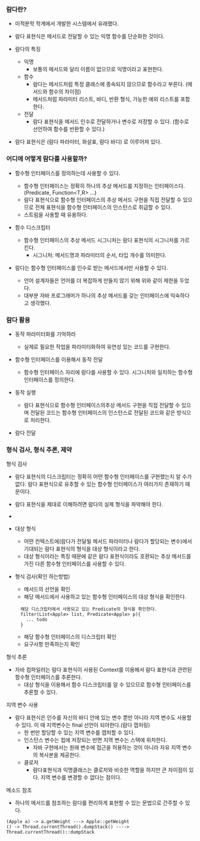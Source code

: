 
### 람다란?

- 미적분학 학계에서 개발한 시스템에서 유래했다.
- 람다 표현식은 메서드로 전달할 수 있는 익명 함수를 단순화한 것이다.

- 람다의 특징
  - 익명
    - 보통의 메서드와 달리 이름이 없으므로 익명이라고 표현한다. 
  - 함수
    - 람다는 메서드처럼 특정 클래스에 종속되지 않으므로 함수라고 부른다. (메서드와 함수의 차이점)
    - 메서드처럼 파라미터 리스트, 바디, 반환 형식, 가능한 예외 리스트를 포함한다. 
  - 전달
    - 람다 표현식을 메서드 인수로 전달하거나 변수로 저장할 수 있다. (함수로 선언하여 함수를 반환할 수 있다.)


- 람다 표현식은 (람다 파라미터, 화살표, 람다 바디) 로 이루어져 있다. 


### 어디에 어떻게 람다를 사용할까?

- 함수형 인터페이스를 정의하는데 사용할 수 있다. 
  - 함수형 인터페이스는 정확히 하나의 추상 메서드를 지정하는 인터페이스다. (Predicate<T>, Function<T,R> ...)
  - 람다 표현식으로 함수형 인터페이스의 추상 메서드 구현을 직접 전달할 수 있으므로 전체 표현식을 함수형 인터페이스의 인스턴스로 취급할 수 있다. 
  - 스트림을 사용할 때 유용하다.

- 함수 디스크립터
  - 함수형 인터페이스의 추상 메서드 시그니처는 람다 표현식의 시그니처를 가르킨다. 
    - 시그니처: 메서드명과 파라미터의 순서, 타입 개수를 의미한다. 


- 람다는 함수형 인터페이스를 인수로 받는 메서드에서만 사용할 수 있다. 
  - 언어 설계자들은 언어를 더 복잡하게 만들지 않기 위해 위와 같이 제한을 두었다.
  - 대부분 자바 프로그래머가 하나의 추상 메서드를 갖는 인터페이스에 익숙하다고 생각했다.


### 람다 활용

- 동작 파라미터화를 기억하라
  - 실제로 필요한 작업을 파라미터화하여 유연성 있는 코드를 구현한다.
  
- 함수형 인터페이스를 이용해서 동작 전달
  - 함수형 인터페이스 자리에 람다를 사용할 수 있다. 시그니처와 일치하는 함수형 인터페이스를 정의한다.
  
- 동작 실행
  - 람다 표현식으로 함수형 인터페이스의추상 메서드 구현을 직접 전달할 수 있으며 전달된 코드는 함수형 인터페이스의 인스턴스로 전달된 코드와 같은 방식으로 처리한다.
  
- 람다 전달

### 형식 검사, 형식 추론, 제약


형식 검사

- 람다 표현식의 디스크립터는 정확히 어떤 함수형 인터페이스를 구현했는지 알 수가 없다.  람다 표현식으로 유추할 수 있는 함수형 인터페이스가 여러가지 존재하기 때문이다. 
- 람다 표현식을 제대로 이해하려면 람다의 실제 형식을 파악해야 한다.
- 
- 대상 형식
  - 어떤 컨텍스트에(람다가 전달될 메서드 파라미터나 람다가 할당되는 변수)에서 기대되는 람다 표현식의 형식을 대상 형식이라고 한다.
  - 대상 형식이라는 특징 때문에 같은 람다 표현식이라도 호환되는 추상 메서드를 가진 다른 함수형 인터페이스를 사용할 수 있다.

- 형식 검사(확인 하는방법)
  - 메서드의 선언을 확인
  - 해당 메서드에서 사용하고 있는 함수형 인터페이스의 대상 형식을 확인한다. 
  ```
    해당 디스크립터에서 사용되고 있는 Predicate의 형식을 확인한다. 
    filter(List<Apple> list, Predicate<Apple> p){
      ... todo
    }
  ```
  - 해당 함수형 인터페이스의 디스크립터 확인
  - 요구사항 만족하는지 확인



형식 추론

- 자바 컴파일러는 람다 표현식이 사용된 Context를 이용해서 람다 표현식과 관련된 함수형 인터페이스를 추론한다. 
  - 대상 형식을 이용해서 함수 디스크립터를 알 수 있으므로 함수형 인터페이스를 추론할 수 있다. 

지역 변수 사용
- 람다 표현식은 인수를 자신의 바디 안에 있는 변수 뿐만 아니라 지역 변수도 사용할 수 있다. 이 때 지역변수는 final 선언이 되야한다.(람다 캡처링)
  - 한 번만 할당할 수 있는 지역 변수를 캡처할 수 있다. 
  - 인스턴스 변수는 힙에 저장되는 반면 지역 변수는 스택에 위차한다.
    - 자바 구현에서는 원래 변수에 접근을 허용하는 것이 아니라 자유 지역 변수의 복사본을 제공한다. 
  - 클로저
    - 람다표현식과 익명클래스는 클로저와 비슷한 역할을 하지만 큰 차이점이 있다. 지역 변수를 변경할 수 없다는 점이다.
  
메소드 참조
- 하나의 메서드를 참조하는 람다를 편리하게 표현할 수 있는 문법으로 간주할 수 있다.
```
(Apple a) -> a.getWeight ---> Apple::getWeight
() -> Thread.currentThread().dumpStack() ----> Thread.currentThread()::dumpStack
```

